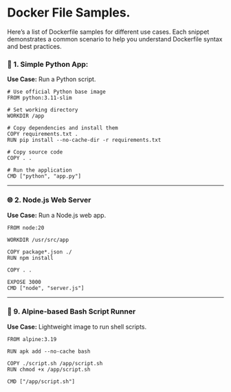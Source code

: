 # Docker File Samples.

Here’s a list of Dockerfile samples for different use cases. Each snippet demonstrates a common scenario to help you understand Dockerfile syntax and best practices.


### 🧱 1. Simple Python App: 

<b>Use Case:</b> Run a Python script.

```
# Use official Python base image
FROM python:3.11-slim

# Set working directory
WORKDIR /app

# Copy dependencies and install them
COPY requirements.txt .
RUN pip install --no-cache-dir -r requirements.txt

# Copy source code
COPY . .

# Run the application
CMD ["python", "app.py"]
```
---

### 🌐 2. Node.js Web Server
<b>Use Case:</b> Run a Node.js web app.

```
FROM node:20

WORKDIR /usr/src/app

COPY package*.json ./
RUN npm install

COPY . .

EXPOSE 3000
CMD ["node", "server.js"]
```
---

### 🧪 9. Alpine-based Bash Script Runner
<b>Use Case:</b> Lightweight image to run shell scripts.

```
FROM alpine:3.19

RUN apk add --no-cache bash

COPY ./script.sh /app/script.sh
RUN chmod +x /app/script.sh

CMD ["/app/script.sh"]
```
